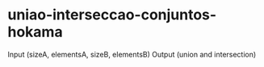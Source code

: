 # uniao-interseccao-conjuntos-hokama

Input (sizeA, elementsA, sizeB, elementsB)
Output (union and intersection)
